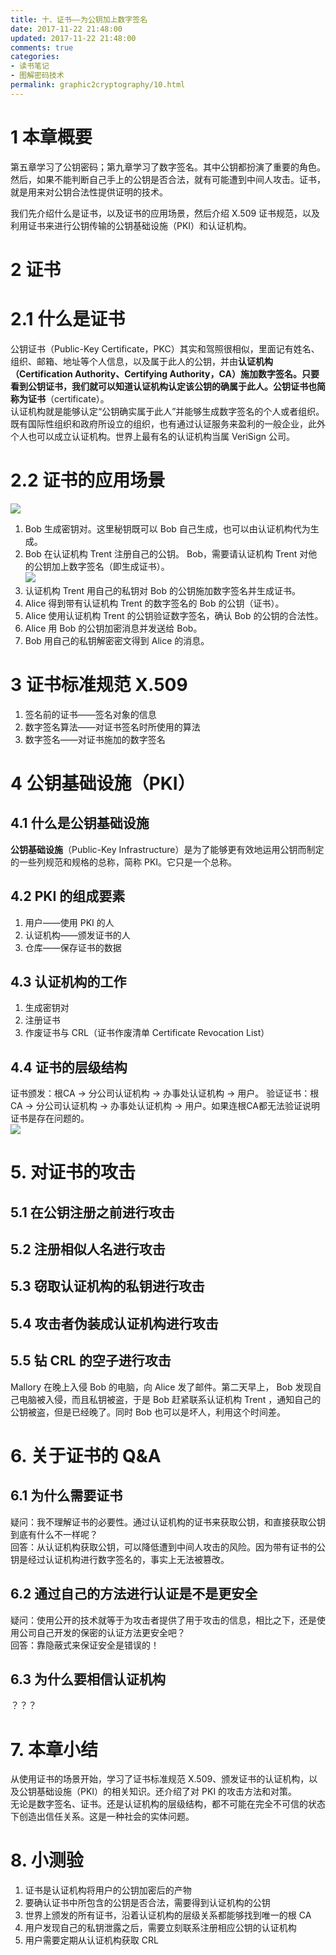 ```yaml
---
title: 十、证书——为公钥加上数字签名
date: 2017-11-22 21:48:00
updated: 2017-11-22 21:48:00
comments: true
categories: 
- 读书笔记
- 图解密码技术
permalink: graphic2cryptography/10.html    
---
```


# 1 本章概要

第五章学习了公钥密码；第九章学习了数字签名。其中公钥都扮演了重要的角色。然后，如果不能判断自己手上的公钥是否合法，就有可能遭到中间人攻击。证书，就是用来对公钥合法性提供证明的技术。  
  
我们先介绍什么是证书，以及证书的应用场景，然后介绍 X.509 证书规范，以及利用证书来进行公钥传输的公钥基础设施（PKI）和认证机构。

# 2 证书

# 2.1 什么是证书

公钥证书（Public-Key Certificate，PKC）其实和驾照很相似，里面记有姓名、组织、邮箱、地址等个人信息，以及属于此人的公钥，并由**认证机构（Certification Authority、Certifying Authority，CA）**施加数字签名。只要看到公钥证书，我们就可以知道认证机构认定该公钥的确属于此人。公钥证书也简称为**证书**（certificate）。  
认证机构就是能够认定“公钥确实属于此人”并能够生成数字签名的个人或者组织。既有国际性组织和政府所设立的组织，也有通过认证服务来盈利的一般企业，此外个人也可以成立认证机构。世界上最有名的认证机构当属 VeriSign 公司。

# 2.2 证书的应用场景

![][1]  
1. Bob 生成密钥对。这里秘钥既可以 Bob 自己生成，也可以由认证机构代为生成。
2. Bob 在认证机构 Trent 注册自己的公钥。 Bob，需要请认证机构 Trent 对他的公钥加上数字签名（即生成证书）。  
![][2]
3. 认证机构 Trent 用自己的私钥对 Bob 的公钥施加数字签名并生成证书。
4. Alice 得到带有认证机构 Trent 的数字签名的 Bob 的公钥（证书）。
5. Alice 使用认证机构 Trent 的公钥验证数字签名，确认 Bob 的公钥的合法性。
6. Alice 用 Bob 的公钥加密消息并发送给 Bob。
7. Bob 用自己的私钥解密密文得到 Alice 的消息。

# 3 证书标准规范 X.509

1. 签名前的证书——签名对象的信息
2. 数字签名算法——对证书签名时所使用的算法
3. 数字签名——对证书施加的数字签名

# 4 公钥基础设施（PKI）

## 4.1 什么是公钥基础设施

**公钥基础设施**（Public-Key Infrastructure）是为了能够更有效地运用公钥而制定的一些列规范和规格的总称，简称 PKI。它只是一个总称。

## 4.2 PKI 的组成要素

1. 用户——使用 PKI 的人
2. 认证机构——颁发证书的人
3. 仓库——保存证书的数据

## 4.3 认证机构的工作

1. 生成密钥对
2. 注册证书
3. 作废证书与 CRL（证书作废清单 Certificate Revocation List）

## 4.4 证书的层级结构

证书颁发：根CA -> 分公司认证机构 -> 办事处认证机构 -> 用户。
验证证书：根CA -> 分公司认证机构 -> 办事处认证机构 -> 用户。如果连根CA都无法验证说明证书是存在问题的。  
![][3]

# 5. 对证书的攻击

## 5.1 在公钥注册之前进行攻击

## 5.2 注册相似人名进行攻击

## 5.3 窃取认证机构的私钥进行攻击

## 5.4 攻击者伪装成认证机构进行攻击

## 5.5 钻 CRL 的空子进行攻击

Mallory 在晚上入侵 Bob 的电脑，向 Alice 发了邮件。第二天早上， Bob 发现自己电脑被入侵，而且私钥被盗，于是 Bob 赶紧联系认证机构 Trent ，通知自己的公钥被盗，但是已经晚了。同时 Bob 也可以是坏人，利用这个时间差。

# 6. 关于证书的 Q&A

## 6.1 为什么需要证书

疑问：我不理解证书的必要性。通过认证机构的证书来获取公钥，和直接获取公钥到底有什么不一样呢？  
回答：从认证机构获取公钥，可以降低遭到中间人攻击的风险。因为带有证书的公钥是经过认证机构进行数字签名的，事实上无法被篡改。

## 6.2 通过自己的方法进行认证是不是更安全

疑问：使用公开的技术就等于为攻击者提供了用于攻击的信息，相比之下，还是使用公司自己开发的保密的认证方法更安全吧？  
回答：靠隐蔽式来保证安全是错误的！

## 6.3 为什么要相信认证机构

？？？

# 7. 本章小结

从使用证书的场景开始，学习了证书标准规范 X.509、颁发证书的认证机构，以及公钥基础设施（PKI）的相关知识。还介绍了对 PKI 的攻击方法和对策。  
无论是数字签名、证书。还是认证机构的层级结构，都不可能在完全不可信的状态下创造出信任关系。这是一种社会的实体问题。

# 8. 小测验 

1. 证书是认证机构将用户的公钥加密后的产物
2. 要确认证书中所包含的公钥是否合法，需要得到认证机构的公钥
3. 世界上颁发的所有证书，沿着认证机构的层级关系都能够找到唯一的根 CA
4. 用户发现自己的私钥泄露之后，需要立刻联系注册相应公钥的认证机构
5. 用户需要定期从认证机构获取 CRL

[1]: http://leran2deeplearnjavawebtech.oss-cn-beijing.aliyuncs.com/learn/graphic2cryptography/10_1.png
[2]: http://leran2deeplearnjavawebtech.oss-cn-beijing.aliyuncs.com/learn/graphic2cryptography/10_2.png
[3]: http://leran2deeplearnjavawebtech.oss-cn-beijing.aliyuncs.com/learn/graphic2cryptography/10_3.png
